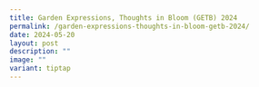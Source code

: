 ```yaml
---
title: Garden Expressions, Thoughts in Bloom (GETB) 2024
permalink: /garden-expressions-thoughts-in-bloom-getb-2024/
date: 2024-05-20
layout: post
description: ""
image: ""
variant: tiptap
---
```

